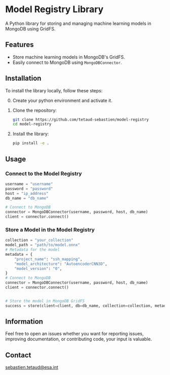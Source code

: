 # Model Registry Library

A Python library for storing and managing machine learning models in MongoDB using GridFS.

## Features
- Store machine learning models in MongoDB's GridFS.
- Easily connect to MongoDB using `MongoDBConnector`.

## Installation

To install the library locally, follow these steps:

0. Create your python environment and activate it.

1. Clone the repository:
   ```bash
   git clone https://github.com/tetaud-sebastien/model-registry
   cd model-registry

   ```
2. Install the library:
   ```Bash
   pip install -e .
   ```
## Usage

### Connect to the Model Registry

```Python
username = "username"
password = "password"
host = "ip_address"
db_name = "db_name"

# Connect to MongoDB
connector = MongoDBConnector(username, password, host, db_name)
client = connector.connect()
```

### Store a Model in the Model Registry

```Python
collection = "your_collection"
model_path = "path/to/model.onnx"
# Metadata for the model
metadata = {
    "project_name": "ssh_mapping",
    "model_architecture": "AutoencoderCNN3D",
    "model_version": "0",
}
# Connect to MongoDB
connector = MongoDBConnector(username, password, host, db_name)
client = connector.connect()


# Store the model in MongoDB GridFS
success = store(client=client, db=db_name, collection=collection, metadata=metadata, model_path=model_path)

```

## Information

Feel free to open an issues whether you want for reporting issues, improving documentation, or contributing code, your input is valuable.

## Contact

sebastien.tetaud@esa.int
